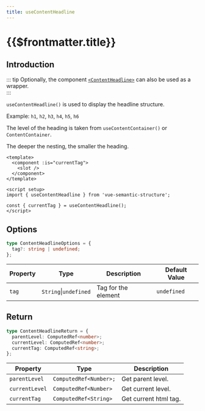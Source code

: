 ```yaml
---
title: useContentHeadline
---
```


# {{$frontmatter.title}}

## Introduction

::: tip
Optionally, the component [`<ContentHeadline>`](../components/content-headline) can also be used as a wrapper.  
:::

`useContentHeadline()` is used to display the headline structure.

Example: `h1`, `h2`, `h3`, `h4`, `h5`, `h6`

The level of the heading is taken from `useContentContainer()` or `ContentContainer`.

The deeper the nesting, the smaller the heading.

```vue
<template>
  <component :is="currentTag">
    <slot />
  </component>
</template>

<script setup>
import { useContentHeadline } from 'vue-semantic-structure';

const { currentTag } = useContentHeadline();
</script>

```

## Options

```ts
type ContentHeadlineOptions = {
  tag?: string | undefined;
};
```

| Property | Type                  | Description         | Default Value |
| -------- | --------------------- | ------------------- | ------------- |
| `tag`    | `String`\|`undefined` | Tag for the element | `undefined`   |

## Return

```ts
type ContentHeadlineReturn = {
  parentLevel: ComputedRef<number>;
  currentLevel: ComputedRef<number>;
  currentTag: ComputedRef<string>;
};
```

| Property       | Type                   | Description           |
| -------------- | ---------------------- | --------------------- |
| `parentLevel`  | `ComputedRef<Number>;` | Get parent level.     |
| `currentLevel` | `ComputedRef<Number>`  | Get current level.    |
| `currentTag`   | `ComputedRef<String>`  | Get current html tag. |
